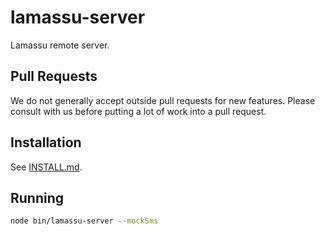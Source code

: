 # lamassu-server

Lamassu remote server.

## Pull Requests

We do not generally accept outside pull requests for new features. Please consult with us before putting a lot of work into a pull request.

## Installation

See [INSTALL.md](INSTALL.md).

## Running
```bash
node bin/lamassu-server --mockSms
```
